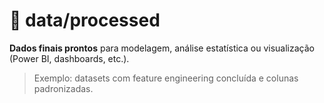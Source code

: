 # 📂 data/processed

**Dados finais prontos** para modelagem, análise estatística ou visualização (Power BI, dashboards, etc.).

> Exemplo: datasets com feature engineering concluída e colunas padronizadas.
